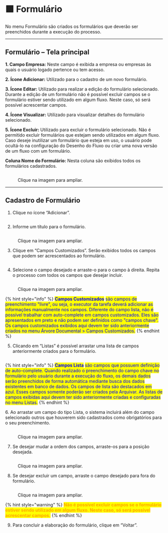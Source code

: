 # 🟩 Formulário

No menu Formulário são criados os formulários que deverão ser preenchidos durante a execução do processo.&#x20;

***

## Formulário – Tela principal

**1. Campo Empresa:** Neste campo é exibida a empresa ou empresas às quais o usuário logado pertence ou tem acesso.&#x20;

**2. Ícone Adicionar:** Utilizado para o cadastro de um novo formulário.&#x20;

**3. Ícone Editar:** Utilizado para realizar a edição do formulário selecionado. Durante a edição de um formulário não é possível excluir campos se o formulário estiver sendo utilizado em algum fluxo. Neste caso, só será possível acrescentar campos. &#x20;

**4. Ícone Visualizar:** Utilizado para visualizar detalhes do formulário selecionado. &#x20;

**5. Ícone Excluir:**  Utilizado para excluir o formulário selecionado. Não é permitido excluir formulários que estejam sendo utilizados em algum fluxo. Caso deseje inutilizar um formulário que esteja em uso, o usuário pode ocultá-lo na configuração do Desenho do Fluxo ou criar uma nova versão de um fluxo com um formulário. &#x20;

**Coluna Nome do Formulário:** Nesta coluna são exibidos todos os formulários cadastrados.

<figure><img src="../.gitbook/assets/formulario01.png" alt=""><figcaption><p>Clique na imagem para ampliar.</p></figcaption></figure>

***

## Cadastro de Formulário

1. Clique no ícone “Adicionar”.

<figure><img src="../.gitbook/assets/formulario02.png" alt=""><figcaption></figcaption></figure>

2. Informe um título para o formulário.

<figure><img src="../.gitbook/assets/formulario03.png" alt=""><figcaption><p>Clique na imagem para ampliar.</p></figcaption></figure>

3. Clique em “Campos Customizados”. Serão exibidos todos os campos que podem ser acrescentados ao formulário.

<figure><img src="../.gitbook/assets/formulario04.png" alt=""><figcaption></figcaption></figure>

4. Selecione o campo desejado e arraste-o para o campo à direita. Repita o processo com todos os campos que desejar incluir. 

<figure><img src="../.gitbook/assets/formulario05.gif" alt=""><figcaption><p>Clique na imagem para ampliar.</p></figcaption></figure>

{% hint style="info" %}
<mark style="color:blue;">**Campos Customizados**</mark> <mark style="color:blue;"></mark><mark style="color:blue;">são campos de preenchimento "livre", ou seja, o executor da tarefa deverá adicionar as informações manualmente nos campos. Diferente do campo lista, não é possível trabalhar com auto-complete em campos customizados. Eles são apresentados em preto e não podem ser definidos como "campos chave". Os campos customizados exibidos aqui devem ter sido anteriormente criados no menu Árvore Documental > Campos Customizados.</mark>
{% endhint %}

5. Clicando em “Listas” é possível arrastar uma lista de campos anteriormente criados para o formulário.  

<figure><img src="../.gitbook/assets/formulario06.png" alt=""><figcaption></figcaption></figure>

{% hint style="info" %}
<mark style="color:blue;">**Campos Lista**</mark> <mark style="color:blue;"></mark><mark style="color:blue;">são campos que possuem definição de auto-complete. Quando realizado o preenchimento do campo chave no formulário pelo usuário durante a execução do fluxo, os demais dados serão preenchidos de forma automática mediante busca dos dados existentes em banco de dados. Os campos de lista são destacados em azul. Esses campos somente poderão ser criados pela Arquivar. As listas de campos exibidas aqui devem ter sido anteriormente criadas e configuradas no menu Listas.</mark>&#x20;
{% endhint %}

6\. Ao arrastar um campo do tipo Lista, o sistema incluirá além do campo selecionado outros que houverem sido cadastrados como obrigatórios para o seu preenchimento.&#x20;

<figure><img src="../.gitbook/assets/formulario07.gif" alt=""><figcaption><p>Clique na imagem para ampliar.</p></figcaption></figure>

7. Se desejar mudar a ordem dos campos, arraste-os para a posição desejada.

<figure><img src="../.gitbook/assets/formulario08.gif" alt=""><figcaption><p>Clique na imagem para ampliar.</p></figcaption></figure>

8. Se desejar excluir um campo, arraste o campo desejado para fora do formulário.

<figure><img src="../.gitbook/assets/formulario09.gif" alt=""><figcaption><p>Clique na imagem para ampliar.</p></figcaption></figure>

{% hint style="warning" %}
<mark style="color:orange;">**Não é possível excluir campos se o formulário estiver sendo utilizado em algum fluxo. Neste caso, só será possível acrescentar campos.**</mark>&#x20;
{% endhint %}

9. Para concluir a elaboração do formulário, clique em “Voltar”.

<figure><img src="../.gitbook/assets/formulario10.png" alt=""><figcaption></figcaption></figure>

